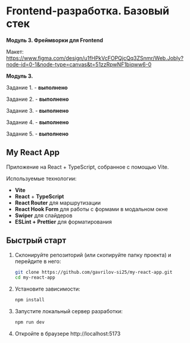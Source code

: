 # Frontend-разработка. Базовый стек

**Модуль 3. Фреймворки для Frontend**

Макет:
https://www.figma.com/design/u1fHPkVcFOPQjcQq3ZSnmr/Web.Jobly?node-id=0-1&node-type=canvas&t=51zzRpwNF1biqww6-0

**Модуль 3.**

Задание 1. - **выполнено**

Задание 2. - **выполнено**

Задание 3. - **выполнено**

Задание 4. - **выполнено**

Задание 5. - **выполнено**

## My React App

Приложение на React + TypeScript, собранное с помощью Vite.

Используемые технологии:

- **Vite**
- **React** + **TypeScript**
- **React Router** для маршрутизации
- **React Hook Form** для работы с формами в модальном окне
- **Swiper** для слайдеров
- **ESLint + Prettier** для форматирования

## Быстрый старт

1. Склонируйте репозиторий (или скопируйте папку проекта) и перейдите в него:

   ```bash
   git clone https://github.com/gavrilov-si25/my-react-app.git
   cd my-react-app
   ```

2. Установите зависимости:

   ```bash
   npm install
   ```

3. Запустите локальный сервер разработки:

   ```bash
   npm run dev
   ```

4. Откройте в браузере http://localhost:5173
